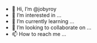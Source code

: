 - 👋 Hi, I’m @jobyroy
- 👀 I’m interested in ...
- 🌱 I’m currently learning ...
- 💞️ I’m looking to collaborate on ...
- 📫 How to reach me ...

<!---
jobyroy/jobyroy is a ✨ special ✨ repository because its `README.md` (this file) appears on your GitHub profile.
You can click the Preview link to take a look at your changes.
--->
